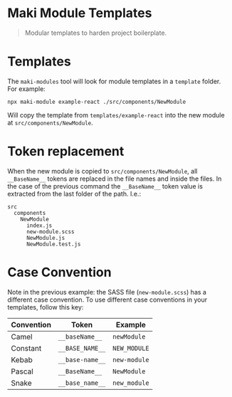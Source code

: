 # Maki Module Templates

> Modular templates to harden project boilerplate.

# Templates

The `maki-modules` tool will look for module templates in a `template` folder. For example:

```shell
npx maki-module example-react ./src/components/NewModule
```

Will copy the template from `templates/example-react` into the new module at `src/components/NewModule`.

# Token replacement

When the new module is copied to `src/components/NewModule`, all `__BaseName__` tokens are replaced in the file names and inside the files. In the case of the previous command the `__BaseName__` token value is extracted from the last folder of the path. I.e.:

```
src
  components
    NewModule
      index.js
      new-module.scss
      NewModule.js
      NewModule.test.js
```

# Case Convention

Note in the previous example: the SASS file (`new-module.scss`) has a different case convention. To use different case conventions in your templates, follow this key:

| Convention | Token           | Example      |
| ---------- | --------------- | ------------ |
| Camel      | `__baseName__`  | `newModule`  |
| Constant   | `__BASE_NAME__` | `NEW_MODULE` |
| Kebab      | `__base-name__` | `new-module` |
| Pascal     | `__BaseName__`  | `NewModule`  |
| Snake      | `__base_name__` | `new_module` |
